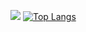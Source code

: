 ![](https://komarev.com/ghpvc/?username=NajarElite&color=green)
[![Top Langs](https://github-readme-stats.vercel.app/api/top-langs/?username=Latip176&layout=compact)](https://github.com/Latip176/github-readme-stats)

